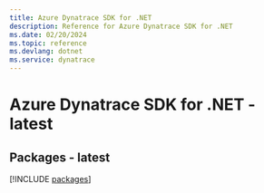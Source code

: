 ```yaml
---
title: Azure Dynatrace SDK for .NET
description: Reference for Azure Dynatrace SDK for .NET
ms.date: 02/20/2024
ms.topic: reference
ms.devlang: dotnet
ms.service: dynatrace
---
```

# Azure Dynatrace SDK for .NET - latest
## Packages - latest
[!INCLUDE [packages](dynatrace-index.md)]